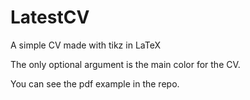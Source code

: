 # LatestCV
A simple CV made with tikz in LaTeX

The only optional argument is the main color for the CV.

You can see the pdf example in the repo.
